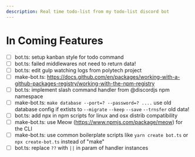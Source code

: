 ```yaml
---
description: Real time todo-list from my todo-list discord bot
---
```


# In Coming Features

* [ ] bot.ts: setup kanban style for todo command
* [ ] bot.ts: failed middlewares not need to return data!
* [ ] bot.ts: edit gulp watching logs from polytech project
* [ ] make-bot.ts: https://docs.github.com/en/packages/working-with-a-github-packages-registry/working-with-the-npm-registry
* [ ] bot.ts: implement slash command handler from @discordjs npm namespace
* [ ] make-bot.ts: `make database --port=? --password=? ....` use old database config if extists to `--migrate` `--keep` `--save` `--trnsfer` old data!
* [ ] bot.ts: add npx in npm scripts for linux and osx distrib compatibility
* [ ] make-bot.ts: use Meow (https://www.npmjs.com/package/meow) for the CLI
* [ ] make-bot.ts: use common boilerplate scripts like `yarn create bot.ts` or `npx create-bot.ts` instead of "make"
* [ ] bot.ts: replace `??` with `||` in param of handler instances